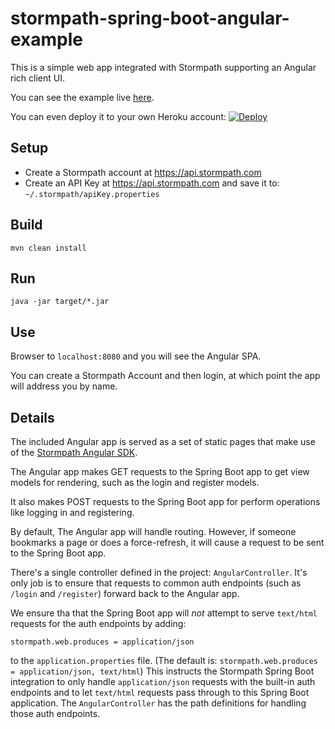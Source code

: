 # stormpath-spring-boot-angular-example

This is a simple web app integrated with Stormpath supporting an Angular rich client UI.

You can see the example live [here](https://stormpath-spring-boot-angular.herokuapp.com/).

You can even deploy it to your own Heroku account: [![Deploy](https://www.herokucdn.com/deploy/button.svg)](https://heroku.com/deploy) 

## Setup

* Create a Stormpath account at https://api.stormpath.com
* Create an API Key at https://api.stormpath.com and save it to: `~/.stormpath/apiKey.properties`

## Build

`mvn clean install`

## Run

`java -jar target/*.jar`

## Use

Browser to `localhost:8080` and you will see the Angular SPA.

You can create a Stormpath Account and then login, at which point the app will address you by name.

## Details

The included Angular app is served as a set of static pages that make use of the [Stormpath Angular SDK](https://github.com/stormpath/stormpath-sdk-angularjs).

The Angular app makes GET requests to the Spring Boot app to get view models for rendering, such as the login and register models.

It also makes POST requests to the Spring Boot app for perform operations like logging in and registering.

By default, The Angular app will handle routing. However, if someone bookmarks a page or does a force-refresh, it will cause a request to be sent to the Spring Boot app.

There's a single controller defined in the project: `AngularController`. It's only job is to ensure that requests to common auth endpoints (such as `/login` and `/register`) forward back to the Angular app.

We ensure tha that the Spring Boot app will *not* attempt to serve `text/html` requests for the auth endpoints by adding:

```
stormpath.web.produces = application/json
```

to the `application.properties` file. (The default is: `stormpath.web.produces = application/json, text/html`) This instructs the Stormpath Spring Boot integration to only handle `application/json` requests with the built-in auth endpoints and to let `text/html` requests pass through to this Spring Boot application. The `AngularController` has the path definitions for handling those auth endpoints.
